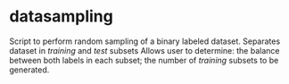 # datasampling

Script to perform random sampling of a binary labeled dataset.
Separates dataset in *training* and *test* subsets
Allows user to determine:
 the balance between both labels in each subset;
 the number of *training* subsets to be generated.


